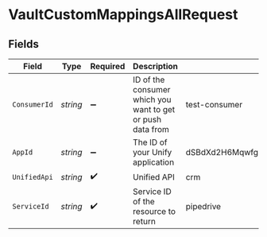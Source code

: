 # VaultCustomMappingsAllRequest


## Fields

| Field                                                      | Type                                                       | Required                                                   | Description                                                | Example                                                    |
| ---------------------------------------------------------- | ---------------------------------------------------------- | ---------------------------------------------------------- | ---------------------------------------------------------- | ---------------------------------------------------------- |
| `ConsumerId`                                               | *string*                                                   | :heavy_minus_sign:                                         | ID of the consumer which you want to get or push data from | test-consumer                                              |
| `AppId`                                                    | *string*                                                   | :heavy_minus_sign:                                         | The ID of your Unify application                           | dSBdXd2H6Mqwfg0atXHXYcysLJE9qyn1VwBtXHX                    |
| `UnifiedApi`                                               | *string*                                                   | :heavy_check_mark:                                         | Unified API                                                | crm                                                        |
| `ServiceId`                                                | *string*                                                   | :heavy_check_mark:                                         | Service ID of the resource to return                       | pipedrive                                                  |
